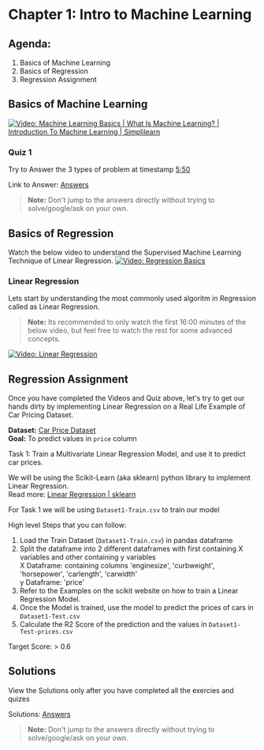 # Chapter 1: Intro to Machine Learning


## Agenda:
1. Basics of Machine Learning
2. Basics of Regression 
3. Regression Assignment

## Basics of Machine Learning

[![Video: Machine Learning Basics | What Is Machine Learning? | Introduction To Machine Learning | Simplilearn](https://img.youtube.com/vi/ukzFI9rgwfU/0.jpg)](https://www.youtube.com/watch?v=ukzFI9rgwfU "Machine Learning Basics | What Is Machine Learning? | Introduction To Machine Learning | Simplilearn")

### Quiz 1
Try to Answer the 3 types of problem at timestamp [5:50](https://youtu.be/ukzFI9rgwfU?t=351) 

Link to Answer: [Answers](#solutions) 
> **Note:** Don't jump to the answers directly without trying to solve/google/ask on your own.

## Basics of Regression
Watch the below video to understand the Supervised Machine Learning Technique of Linear Regression.
[![Video: Regression Basics](https://img.youtube.com/vi/PaFPbb66DxQ/0.jpg)](https://www.youtube.com/watch?v=PaFPbb66DxQ "The Main Ideas of Fitting a Line to Data (The Main Ideas of Least Squares and Linear Regression.)")

### Linear Regression

Lets start by understanding the most commonly used algoritm in Regression called as Linear Regression.

> **Note:** Its recommended to only watch the first 16:00 minutes of the below video, but feel free to watch the rest for some advanced concepts.

[![Video: Linear Regression](https://img.youtube.com/vi/nk2CQITm_eo/0.jpg)](https://www.youtube.com/watch?v=nk2CQITm_eo "Linear Regression, Clearly Explained!!!")

## Regression Assignment
Once you have completed the Videos and Quiz above, let's try to get our hands dirty by implementing Linear Regression on a Real Life Example of Car Pricing Dataset.

**Dataset:** [Car Price Dataset](https://www.kaggle.com/datasets/hellbuoy/car-price-prediction)\
**Goal:** To predict values in `price` column

Task 1:
Train a Multivariate Linear Regression Model, and use it to predict car prices.

We will be using the Scikit-Learn (aka sklearn) python library to implement Linear Regression.\
Read more: [Linear Regression | sklearn](https://scikit-learn.org/stable/modules/generated/sklearn.linear_model.LinearRegression.html)

For Task 1 we will be using `Dataset1-Train.csv` to train our model

High level Steps that you can follow:
1. Load the Train Dataset (`Dataset1-Train.csv`) in pandas dataframe
2. Split the dataframe into 2 different dataframes with first containing X variables and other containing y variables\
    X Dataframe: containing columns 'enginesize', 'curbweight', 'horsepower', 'carlength', 'carwidth'\
    y Dataframe: 'price'
3. Refer to the Examples on the scikit website on how to train a Linear Regression Model.
4. Once the Model is trained, use the model to predict the prices of cars in `Dataset1-Test.csv`
5. Calculate the R2 Score of the prediction and the values in `Dataset1-Test-prices.csv`

Target Score: > 0.6

## Solutions
View the Solutions only after you have completed all the exercies and quizes

Solutions: [Answers](./Answers.md) 
> **Note:** Don't jump to the answers directly without trying to solve/google/ask on your own.